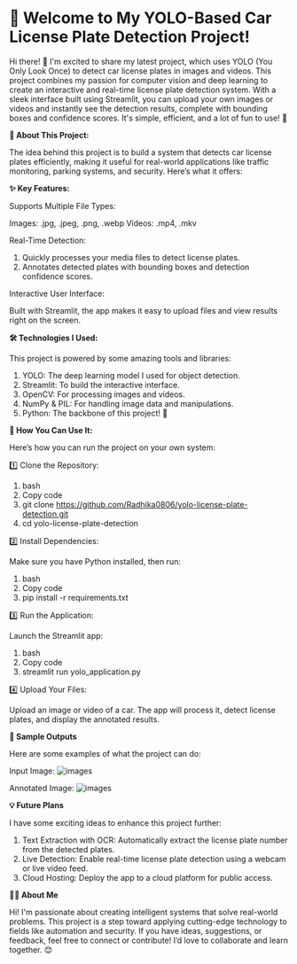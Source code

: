 # 🚗 Welcome to My YOLO-Based Car License Plate Detection Project!

Hi there! 👋
I'm excited to share my latest project, which uses YOLO (You Only Look Once) to detect car license plates in images and videos. This project combines my passion for computer vision and deep learning to create an interactive and real-time license plate detection system.
With a sleek interface built using Streamlit, you can upload your own images or videos and instantly see the detection results, complete with bounding boxes and confidence scores. It's simple, efficient, and a lot of fun to use! 🚀

**📂 About This Project:**

The idea behind this project is to build a system that detects car license plates efficiently, making it useful for real-world applications like traffic monitoring, parking systems, and security. Here’s what it offers:

**✨ Key Features:**

Supports Multiple File Types:

Images: .jpg, .jpeg, .png, .webp
Videos: .mp4, .mkv

Real-Time Detection:

1. Quickly processes your media files to detect license plates.
2. Annotates detected plates with bounding boxes and detection confidence scores.
   
Interactive User Interface:

Built with Streamlit, the app makes it easy to upload files and view results right on the screen.

**🛠️ Technologies I Used:**

This project is powered by some amazing tools and libraries:
1. YOLO: The deep learning model I used for object detection.
2. Streamlit: To build the interactive interface.
3. OpenCV: For processing images and videos.
4. NumPy & PIL: For handling image data and manipulations.
5. Python: The backbone of this project! 🐍

**🚀 How You Can Use It:**

Here’s how you can run the project on your own system:

1️⃣ Clone the Repository:

1. bash
2. Copy code
3. git clone https://github.com/Radhika0806/yolo-license-plate-detection.git
4. cd yolo-license-plate-detection

2️⃣ Install Dependencies:

Make sure you have Python installed, then run:
1. bash
2. Copy code
3. pip install -r requirements.txt

3️⃣ Run the Application:

Launch the Streamlit app:
1. bash
2. Copy code
3. streamlit run yolo_application.py

4️⃣ Upload Your Files:

Upload an image or video of a car.
The app will process it, detect license plates, and display the annotated results.

**📸 Sample Outputs**

Here are some examples of what the project can do:

Input Image:
    ![images](https://github.com/user-attachments/assets/6026e62c-d94f-4cf5-b7ff-a8738396ec1f)

Annotated Image:
![images](https://github.com/user-attachments/assets/f92ccba4-0cc2-42f6-a909-792b031a8147)


**💡 Future Plans**

I have some exciting ideas to enhance this project further:
1. Text Extraction with OCR: Automatically extract the license plate number from the detected plates.
2. Live Detection: Enable real-time license plate detection using a webcam or live video feed.
3. Cloud Hosting: Deploy the app to a cloud platform for public access.

**👨‍💻 About Me**

Hi! I'm passionate about creating intelligent systems that solve real-world problems. This project is a step toward applying cutting-edge technology to fields like automation and security.
If you have ideas, suggestions, or feedback, feel free to connect or contribute! I’d love to collaborate and learn together. 😊
